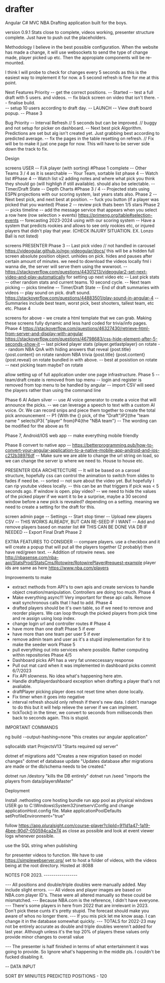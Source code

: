 # drafter
Angular C# MVC NBA Drafting application built for the boys.

version 0.9.1
Stats close to complete, videos working, presenter structure complete. Just have to push out the placeholders.

Methodology
I believe in the best possible configuration. When the website has made a change, it will use websockets to send the type of change made, player picked up etc. Then the appropiate components will be re-mounted. 

I think I will probe to check for changes every 5 seconds as this is the easiest way to implement it for now. a 5 second refresh is fine for me at this point.

Next Features Priority
-- get the correct positions. -- Started
-- test a full draft with 5 users. and videos.
-- fix black screen on video that isn't there.
-- finalise build.   
-- setup 10 users according to draft day. -- LAUNCH
-- View draft board popup.
-- Phase 3

Bug Priority
-- Interval Refresh // 5 seconds but can be improved. // buggy and not setup for picker on dashboard.
-- Next best pick Algorithm. Predictions are set but alg isn't created yet. Just grabbing best according to predicted average.
-- fix the pages in the table resetting on refresh. // Fix will be to make it just one page for now. This will have to be server side down the track to fix.

Design

screens USER
-- F/A player (with sorting) #Phase 1 complete
-- Other Teams 3 / 4 as it is searchable
-- Your Team, sortable list phase 4
-- Watch list #Phase 4 -- Watch list v2 adding notes and where what pick you think they should go (will highligh if still available). should also be selectable.
-- Timer/Draft State
-- Depth Charts #Phase 3 / 4
-- Projected stats using ESPN projections with our scoring system, last years stats also. Phase 2
-- Next best pick, and next best at position. 
-- fuck you button (if a player was picked that you wanted) Phase 2
-- review pick thats been 1/5 stars Phase 2
-- picks timeline
-- add the message service that appears when you select a row here (row selection > events) https://primeng.org/table#selection-events
-- forecasting 2023-2024 using with our scoring system
-- Have a system that predicts rookies and allows to see only rookies etc, or injured players that didn't play that year. (CHECK INJURY SITUATION. EX. Lonzo Ball is not listed)

screens PRESENTER Phase 3
-- Last pick video // not handled in carousel https://videogular.github.io/ngx-videogular/docs/ this will be a hidden full screen absolute position object. unhides on pick. hides and pauses after certain amount of minutes.
   we need to download the videos locally fml i wanna die, the server will serve them using the wwwroot.
-- https://stackoverflow.com/questions/44301213/videogular2-set-next-video-and-play-automatically for setting up next video etc
-- Last pick stats
-- other random stats and current teams. 10 second cycle.
-- Next team picking
-- picks timeline
-- Timer/Draft State
-- End of draft summaries with videos
-- play sound on pick. draft sound. https://stackoverflow.com/questions/44883501/play-sound-in-angular-4
-- Summaries include best team, worst pick, best shooters, tallest team, etc etc. Phase 4

screens for above - we create a html template that we can grab. Making these screens fully dynamic and less hard coded for trivia/info pages. Phase 4
https://stackoverflow.com/questions/46327430/retrieve-html-from-server-and-display-with-angular
https://stackoverflow.com/questions/46798683/css-hide-element-after-5-seconds-show-it
-- last picked player stats {player.getlastplayer} on rotate
-- random NBA QnA with hiding answers that reveal {post.title} {post.content} on rotate
   random NBA trivia {post.title} {post.content} {post.reveal} on rotate bundled in with above.
-- best at posistion on rotate
-- next picking team maybe? on rotate

allow setting up of full application under one page infrastructure. Phase 5
-- team/draft create is removed from top menu
-- login and register is removed from top menu to be handled by angular
-- import CSV will seed the players rather than using the command line

Phase 6 AI Adam silver
-- use AI voice generator to create a voice that will announce the picks. 
-- we can leverage a speech to text with a custom AI voice. Or. We can record snips and piece them together to create the total pick announcement
-- P1 {With the {} pick, of the "Draft"}P2{the "team name " selects}P3{ "player" from}P4{the "NBA team"}
-- The wording can be modified for the above as fit

Phase 7, Android/IOS web app 
-- make everything mobile friendly

Phase 8 convert to native app
-- https://betterprogramming.pub/how-to-convert-your-angular-application-to-a-native-mobile-app-android-and-ios-c212b38976df
-- Make sure we are able to change the url string on load, so we can change the server ip where we need to. House to house etc.

PRESENTER IDEA ARCHETECTURE
-- It will be based on a carosel structure, hopefully css can control the animation to switch from slides to fades if need be. -- sorted
-- not sure about the video yet. But hopefully I can rip youtube videos locally. -- this can be an that triggers if pick was < 5 seconds ago. If window is open. play video?
-- we need to hide the values of the picked player if we want it to be a surprise, maybe a 30 second window before a new pick is revealed? depending on a setting.
   meaning we need to create a setting for the draft for this.

screen admin page
-- Settings
-- Start stop timer
-- Upload new players CSV -- THIS WORKS ALREADY, BUT CAN RE-SEED IF I WANT
-- Add and remove players based on master list ## THIS CAN BE DONE VIA DB IF NEEDED
-- Export Final Draft Phase 2

EXTRA FEATURES TO CONSIDER
-- compare players. use a checkbox and it will create a popup that will put all the players together (2 probably) then have red/green text.
-- Addition of rotowire news. see http://nbasense.com/nba-api/StatsProd/StatsCms/Rotowire/RotowirePlayer#request-example player ids are same as here https://www.nba.com/players


Improvements to make
- extract methods from API's to own apis and create services to handle object creation/manipulation. Controllers are doing too much. Phase 4
- Make everything async!!! Very important for these api calls. Remove wait synchronous calls that I had to add. Phase 4
- drafted players should be it's own table, so if we need to remove and reorder players. We can loop through the picked players from pick time and re assign using loop index. 
- change login url and controller routes # Phase 4
- have more than one draft Phase 5 if ever
- have more than one team per user 5 if ever
- remove admin team and user as it's a stupid implementation for it to make the seeder work Phase 5
- pull everything out into services where possible. Rather computing within repositories Phase 4/5
- Dashboard picks API has a very fat unneccessary response
- Pull out mat card when it was implemented in dashboard picks commit 6/7/2023
- Fix API slowness. No idea what's happening here atm.
- Handle draftplayerdashboard exception when drafting a player that's not avaliable.
- draftPlayer picking player does not reset time when done locally.
- Fix timer when it goes into negative
- interval refresh should only refresh if there's new data. I didn't manage to do this but it will help relieve the server if we can implment.
- tickTock() in the timer, we convert to seconds from milliseconds then back to seconds again. This is stupid.

IMPORTANT COMMANDS

ng build --output-hashing=none "this creates our angular application"

sqllocaldb start ProjectsV13 "Starts required sql server"

dotnet ef migrations add <nameofmigration> "Creates a new migration based on model changes"
dotnet ef database update "Updates database after migrations are made or the db/schema needs to be created."

dotnet run /destory "kills the DB entirely"
dotnet run /seed "imports the players from data/playersMaster"

Deployment

Install .nethosting core hosting bundle 
run app pool as physical windows USER
go to C:\Windows\System32\inetserv\Config and change applicationHost.config file. Make applicationPoolDefaults setProfileEnvironment="true"

follow https://app.pluralsight.com/course-player?clipId=911d1a47-1a19-4bee-90d7-050594ca2e74 as close as possible and look at event viewer logs whenever possible.

use the SQL string when publishing

for presenter videos to function. We have to use https://simplewebserver.org/ set to host a folder of videos, with the videos being at the root directory. Hosted at :8088

NOTES FOR 2023. -----------------

--- All positions and double/triple doubles were manually added. May include slight errors.
--- All videos and player images are based on NBA.com player ID's. These were all altered manually so these could be mismatched.
--- Because NBA.com is the reference, I didn't have everyone.
--- There's some players in here from 2022 that are irrelevant in 2023. Don't pick these cunts it's pretty stupid. The forecast should make you aware of whos no longer there.
--- If you mis pick let me know asap. I can change it in the database somewhat quickly.
--- TOTALS for 2022-23 may not be entirely accurate as double and triple doubles werenn't added for last year. Although unless it's the top 20% of players these values only provide minor changes to overall value

--- The presenter is half finished in terms of what entertainment it was going to provide. So Ignore what's happening in the middle pls. I couldn't be fucked disabling it.



-- DATA INPUT

SORT BY MINIUTES PREDICTED
POSITIONS - 120

